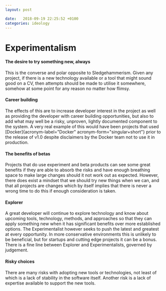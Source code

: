```yaml
---
layout: post

date:   2018-09-19 22:25:52 +0100
categories: ideology
---
```

Experimentalism
===============

#### The desire to try something new, always

This is the converse and polar opposite to Sledgehammerism. Given any
project, if there is a new technology available or a tool that might
sound good on a CV, then attempts should be made to utilise it
somewhere, somehow at some point for any reason no matter how flimsy.

#### Career building

The effects of this are to increase developer interest in the project as
well as providing the developer with career building opportunities, but
also to add what may well be a risky, unproven, lightly documented
component to the system. A very real example of this would have been
projects that used [Docker]{acronym-label="Docker"
acronym-form="singular+short"} prior to the release of v1.0 despite
disclaimers by the Docker team not to use it in production.

#### The benefits of betas

Projects that do use experiment and beta products can see some great
benefits if they are able to absorb the risks and have enough breathing
space to make large changes should it not work out as expected. However,
there does exist a mindset that we should try new things when we can,
and that all projects are changes which by itself implies that there is
never a wrong time to do this if enough consideration is taken.

#### Explorer

A great developer will continue to explore technology and know about
upcoming tools, technology, methods, and approaches so that they can
apply something new when it has significant benefits over more
established options. The Experimentalist however seeks to push the
latest and greatest at every opportunity. In more conservative
environments this is unlikely to be beneficial, but for startups and
cutting edge projects it can be a bonus. There is a fine line between
Explorer and Experimentalists, governed by judgement.

#### Risky choices

There are many risks with adopting new tools or technologies, not least
of which is a lack of stability in the software itself. Another risk is
a lack of expertise available to support the new tools.
